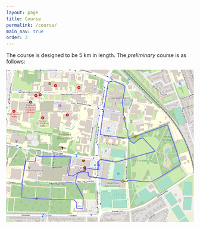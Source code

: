 ```yaml
---
layout: page
title: Course
permalink: /course/
main_nav: true
order: 3
---
```


The course is designed to be 5 km in length. The _preliminary_ course is as follows:

![Preliminary course](/assets/img/course.png)